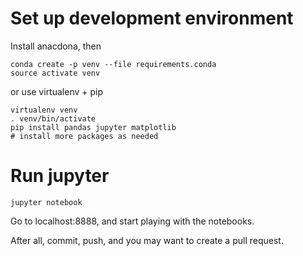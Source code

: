 # Set up development environment

Install anacdona, then

    conda create -p venv --file requirements.conda
	source activate venv

or use virtualenv + pip

    virtualenv venv
	. venv/bin/activate
	pip install pandas jupyter matplotlib
	# install more packages as needed

# Run jupyter

    jupyter notebook 
	
Go to localhost:8888, and start playing with the notebooks.

After all, commit, push, and you may want to create a pull request.

